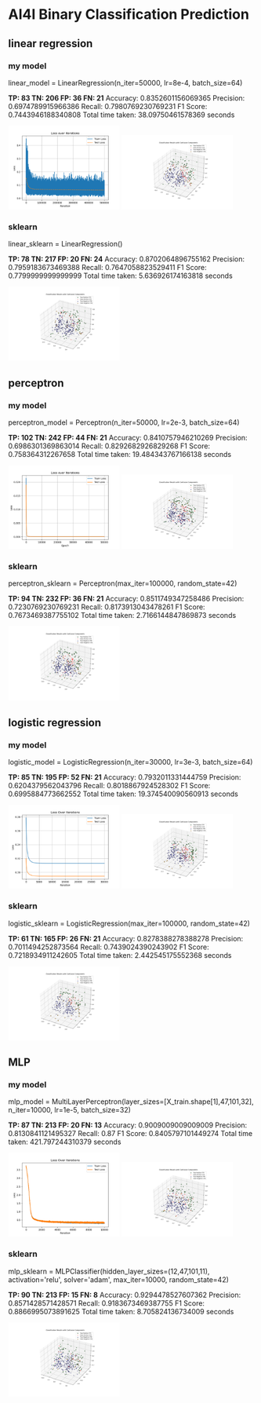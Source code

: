 # AI4I Binary Classification Prediction
## linear regression
### my model
linear_model = LinearRegression(n_iter=50000, lr=8e-4, batch_size=64)

**TP: 83  TN: 206  FP: 36  FN: 21**
Accuracy: 0.8352601156069365
Precision: 0.6974789915966386
Recall: 0.7980769230769231
F1 Score: 0.7443946188340808
Total time taken: 38.09750461578369 seconds

<img src="./linear_loss-1.png" width=45%> <img src="./confusion_results-1.png" width=45%>

### sklearn
linear_sklearn = LinearRegression()

**TP: 78  TN: 217  FP: 20  FN: 24**
Accuracy: 0.8702064896755162
Precision: 0.7959183673469388
Recall: 0.7647058823529411
F1 Score: 0.7799999999999999
Total time taken: 5.636926174163818 seconds

<img src="./confusion_results-2.png" width=45%>

## perceptron
### my model
perceptron_model = Perceptron(n_iter=50000, lr=2e-3, batch_size=64)

**TP: 102  TN: 242  FP: 44  FN: 21**
Accuracy: 0.8410757946210269
Precision: 0.6986301369863014
Recall: 0.8292682926829268
F1 Score: 0.758364312267658
Total time taken: 19.484343767166138 seconds

<img src="./perceptron_loss-1.png" width=45%> <img src="./confusion_results-3.png" width=45%>

### sklearn
perceptron_sklearn = Perceptron(max_iter=100000, random_state=42)

**TP: 94  TN: 232  FP: 36  FN: 21**
Accuracy: 0.8511749347258486
Precision: 0.7230769230769231
Recall: 0.8173913043478261
F1 Score: 0.7673469387755102
Total time taken: 2.7166144847869873 seconds

<img src="./confusion_results-4.png" width=45%>

## logistic regression
### my model
logistic_model = LogisticRegression(n_iter=30000, lr=3e-3, batch_size=64)

**TP: 85  TN: 195  FP: 52  FN: 21**
Accuracy: 0.7932011331444759
Precision: 0.6204379562043796
Recall: 0.8018867924528302
F1 Score: 0.6995884773662552
Total time taken: 19.374540090560913 seconds

<img src="./logistic_loss-1.png" width=45%> <img src="./confusion_results-5.png" width=45%>

### sklearn
logistic_sklearn = LogisticRegression(max_iter=100000, random_state=42)

**TP: 61  TN: 165  FP: 26  FN: 21**
Accuracy: 0.8278388278388278
Precision: 0.7011494252873564
Recall: 0.7439024390243902
F1 Score: 0.7218934911242605
Total time taken: 2.442545175552368 seconds

<img src="./confusion_results-6.png" width=45%>

## MLP
### my model
mlp_model = MultiLayerPerceptron(layer_sizes=[X_train.shape[1],47,101,32], n_iter=10000, lr=1e-5, batch_size=32)

**TP: 87  TN: 213  FP: 20  FN: 13**
Accuracy: 0.9009009009009009
Precision: 0.8130841121495327
Recall: 0.87
F1 Score: 0.8405797101449274
Total time taken: 421.797244310379 seconds

<img src="./mlp_loss-1.png" width=45%> <img src="./confusion_results-7.png" width=45%>

### sklearn
mlp_sklearn = MLPClassifier(hidden_layer_sizes=(12,47,101,11), activation='relu', solver='adam', max_iter=10000, random_state=42)

**TP: 90  TN: 213  FP: 15  FN: 8**
Accuracy: 0.9294478527607362
Precision: 0.8571428571428571
Recall: 0.9183673469387755
F1 Score: 0.8866995073891625
Total time taken: 8.705824136734009 seconds

<img src="./confusion_results-8.png" width=45%>